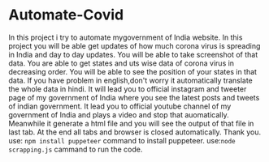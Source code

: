 
# Automate-Covid
In this project i try to automate mygovernment of India website.
In this project you will be able get updates of how much corona virus is spreading in India and day to day updates.
You will be able to take screenshot of that data.
You are able to get states and uts wise  data of corona virus in decreasing order.
You will be able to see the position of your states in that data.
If you have problem in english,don't worry it automatically  translate the whole data in hindi.
It will lead you to official instagram and tweeter page of my government of India where you see the latest posts and tweets of indian government.
It lead you to official youtube channel of my government of India and plays a video and stop that auomatically.
Meanwhile it generate a html file and you will see the output of that file in last tab.
At the end all tabs and browser is closed automatically.
Thank you.
use: `npm install puppeteer` command to install puppeteer.
use:`node scrapping.js` cammand to run the code.
